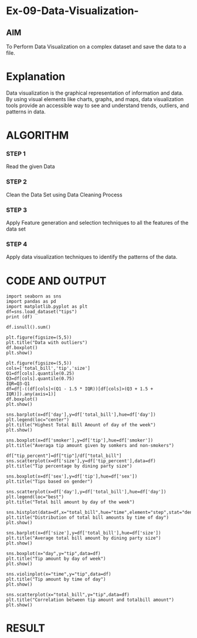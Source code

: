 # Ex-09-Data-Visualization-

## AIM
To Perform Data Visualization on a complex dataset and save the data to a file. 

# Explanation
Data visualization is the graphical representation of information and data. By using visual elements like charts, graphs, and maps, data visualization tools provide an accessible way to see and understand trends, outliers, and patterns in data.

# ALGORITHM
### STEP 1
Read the given Data
### STEP 2
Clean the Data Set using Data Cleaning Process
### STEP 3
Apply Feature generation and selection techniques to all the features of the data set
### STEP 4
Apply data visualization techniques to identify the patterns of the data.


# CODE AND OUTPUT

```
import seaborn as sns
import pandas as pd
import matplotlib.pyplot as plt
df=sns.load_dataset("tips")
print (df)
```

```
df.isnull().sum()
```

```
plt.figure(figsize=(5,5))
plt.title("Data with outliers")
df.boxplot()
plt.show()
```

```
plt.figure(figsize=(5,5))
cols=['total_bill','tip','size']
Q1=df[cols].quantile(0.25)
Q3=df[cols].quantile(0.75)
IQR=Q3-Q1
df=df[-((df[cols]<(Q1 - 1.5 * IQR))[df[cols]>(Q3 + 1.5 + IQR)]).any(axis=1)]
df.boxplot()
plt.show()
```

```
sns.barplot(x=df['day'],y=df['total_bill'],hue=df['day'])
plt.legend(loc="center")
plt.title("Highest Total Bill Amount of day of the week")
plt.show()
```

```
sns.boxplot(x=df['smoker'],y=df['tip'],hue=df['smoker'])
plt.title("Averaga tip amount given by somkers and non-smokers")
```

```
df["tip_percent"]=df["tip"]/df["total_bill"]
sns.scatterplot(x=df['size'],y=df['tip_percent'],data=df)
plt.title("Tip percentage by dining party size")
```

```
sns.boxplot(x=df['sex'],y=df['tip'],hue=df['sex'])
plt.title("Tips based on gender")
```

```
sns.scatterplot(x=df['day'],y=df['total_bill'],hue=df['day'])
plt.legend(loc="best")
plt.title("Total bill amount by day of the week")
```

```
sns.histplot(data=df,x="total_bill",hue="time",element="step",stat="density")
plt.title("Distribution of total bill amounts by time of day")
plt.show()
```

```
sns.barplot(x=df['size'],y=df['total_bill'],hue=df['size'])
plt.title("Average total bill amount by dining party size")
plt.show()
```

```
sns.boxplot(x="day",y="tip",data=df)
plt.title("Tip amount by day of week")
plt.show()
```

```
sns.violinplot(x="time",y="tip",data=df)
plt.title("Tip amount by time of day")
plt.show()
```

```
sns.scatterplot(x="total_bill",y="tip",data=df)
plt.title("Correlation between tip amount and totalbill amount")
plt.show()
```

# RESULT
